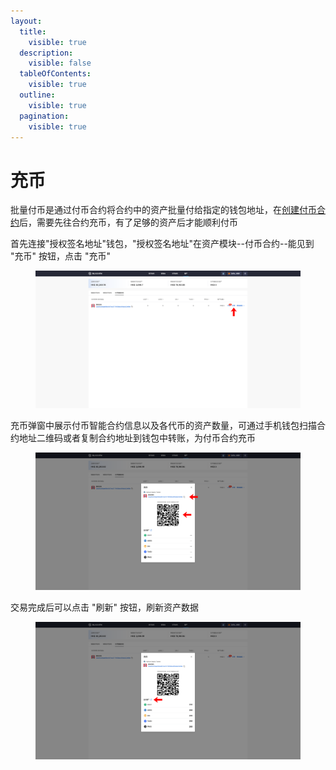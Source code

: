 ```yaml
---
layout:
  title:
    visible: true
  description:
    visible: false
  tableOfContents:
    visible: true
  outline:
    visible: true
  pagination:
    visible: true
---
```


# 充币

批量付币是通过付币合约将合约中的资产批量付给指定的钱包地址，在[创建付币合约](chuang-jian-fu-bi-zhi-neng-he-yue.md)后，需要先往合约充币，有了足够的资产后才能顺利付币

首先连接"授权签名地址"钱包，"授权签名地址"在资产模块--付币合约--能见到 "充币" 按钮，点击 "充币"

<figure><img src="../../../.gitbook/assets/40.png" alt=""><figcaption></figcaption></figure>

充币弹窗中展示付币智能合约信息以及各代币的资产数量，可通过手机钱包扫描合约地址二维码或者复制合约地址到钱包中转账，为付币合约充币

<figure><img src="../../../.gitbook/assets/42.png" alt=""><figcaption></figcaption></figure>

交易完成后可以点击 "刷新" 按钮，刷新资产数据

<figure><img src="../../../.gitbook/assets/43.png" alt=""><figcaption></figcaption></figure>
